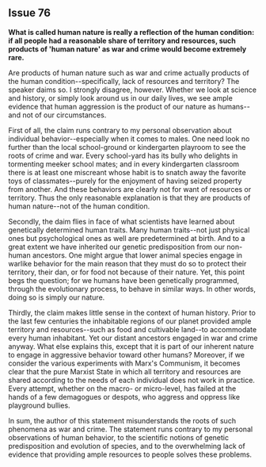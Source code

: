 
Issue 76
---------------------------

**What is called human nature is really a reflection of the human condition: if all people had a
reasonable share of territory and resources, such products of 'human nature' as war and crime
would become extremely rare.**

Are products of human nature such as war and crime actually products of the human
condition--specifically, lack of resources and territory? The speaker daims so. I strongly
disagree, however. Whether we look at science and history, or simply look around us in our
daily lives, we see ample evidence that human aggression is the product of our nature as
humans--and not of our circumstances.

First of all, the claim runs contrary to my personal observation about individual
behavior--especially when it comes to males. One need look no further than the local
school-ground or kindergarten playroom to see the roots of crime and war. Every school-yard
has its bully who delights in tormenting meeker school mates; and in every kindergarten
classroom there is at least one miscreant whose habit is to snatch away the favorite toys of
classmates--purely for the enjoyment of having seized property from another. And these
behaviors are clearly not for want of resources or territory. Thus the only reasonable
explanation is that they are products of human nature--not of the human condition.

Secondly, the daim flies in face of what scientists have learned about genetically determined
human traits. Many human traits--not just physical ones but psychological ones as well are
predetermined at birth. And to a great extent we have inherited our genetic predisposition from
our non-human ancestors. One might argue that lower animal species engage in warlike
behavior for the main reason that they must do so to protect their territory, their dan, or for food
not because of their nature. Yet, this point begs the question; for we humans have been
genetically programmed, through the evolutionary process, to behave in similar ways. In other
words, doing so is simply our nature.

Thirdly, the claim makes little sense in the context of human history. Prior to the last few
centuries the inhabitable regions of our planet provided ample territory and resources--such as
food and cultivable land--to accommodate every human inhabitant. Yet our distant ancestors
engaged in war and crime anyway. What else explains this, except that it is part of our inherent
nature to engage in aggressive behavior toward other humans? Moreover, if we consider the
various experiments with Marx's Communism, it becomes clear that the pure Marxist State in
which all territory and resources are shared according to the needs of each individual does not
work in practice. Every attempt, whether on the macro- or micro-level, has failed at the hands
of a few demagogues or despots, who aggress and oppress like playground bullies.

In sum, the author of this statement misunderstands the roots of such phenomena as war
and crime. The statement runs contrary to my personal observations of human behavior, to the
scientific notions of genetic predisposition and evolution of species, and to the overwhelming
lack of evidence that providing ample resources to people solves these problems.


